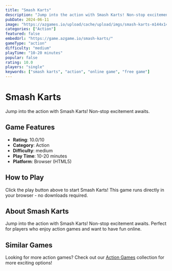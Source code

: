 ```yaml
---
title: "Smash Karts"
description: "Jump into the action with Smash Karts! Non-stop excitement awaits."
pubDate: 2024-06-11
image: "https://azgames.io/upload/cache/upload/imgs/smash-karts-m144x144.webp"
categories: ["Action"]
featured: false
embedUrl: "https://game.azgame.io/smash-karts/"
gameType: "action"
difficulty: "medium"
playTime: "10-20 minutes"
popular: false
rating: 10.0
players: "single"
keywords: ["smash karts", "action", "online game", "free game"]
---
```


# Smash Karts

Jump into the action with Smash Karts! Non-stop excitement awaits.

## Game Features

- **Rating**: 10.0/10
- **Category**: Action
- **Difficulty**: medium
- **Play Time**: 10-20 minutes
- **Platform**: Browser (HTML5)

## How to Play

Click the play button above to start Smash Karts! This game runs directly in your browser - no downloads required.

## About Smash Karts

Jump into the action with Smash Karts! Non-stop excitement awaits. Perfect for players who enjoy action games and want to have fun online.

## Similar Games

Looking for more action games? Check out our [Action Games](/categories/action) collection for more exciting options!
